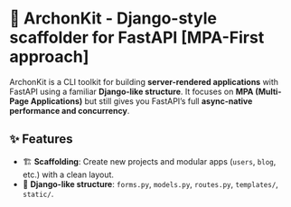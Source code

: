 # 👑 **ArchonKit** - Django-style scaffolder  for FastAPI [MPA-First approach]

ArchonKit is a CLI toolkit for building **server-rendered applications** with FastAPI using a familiar **Django-like structure**. It focuses on **MPA (Multi-Page Applications)** but still gives you FastAPI’s full **async-native performance and concurrency**.

## ✨ Features

- 🏗️ **Scaffolding**: Create new projects and modular apps (`users`, `blog`, etc.) with a clean layout.
- 📂 **Django-like structure**: `forms.py`, `models.py`, `routes.py`, `templates/`, `static/`.